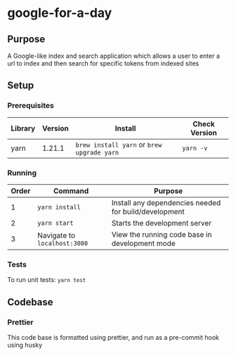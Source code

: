 # google-for-a-day

## Purpose

A Google-like index and search application which allows a user to enter a url to index and then search for specific tokens from indexed sites

## Setup

### Prerequisites

| Library | Version | Install                                    | Check Version |
| ------- | ------- | ------------------------------------------ | ------------- |
| yarn    | 1.21.1  | `brew install yarn` or `brew upgrade yarn` | `yarn -v`     |

### Running

| Order | Command                      | Purpose                                               |
| ----- | ---------------------------- | ----------------------------------------------------- |
| 1     | `yarn install`               | Install any dependencies needed for build/development |
| 2     | `yarn start`                 | Starts the development server                         |
| 3     | Navigate to `localhost:3000` | View the running code base in development mode        |

### Tests

To run unit tests: `yarn test`

## Codebase

### Prettier

This code base is formatted using prettier, and run as a pre-commit hook using husky

